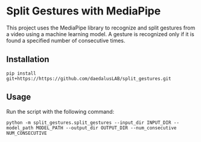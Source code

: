 # Split Gestures with MediaPipe

This project uses the MediaPipe library to recognize and split gestures from a video using a machine learning model. A gesture is recognized only if it is found a specified number of consecutive times.

## Installation

```
pip install git+https://https://github.com/daedalusLAB/split_gestures.git
```

## Usage

Run the script with the following command:

```
python -m split_gestures.split_gestures --input_dir INPUT_DIR --model_path MODEL_PATH --output_dir OUTPUT_DIR --num_consecutive NUM_CONSECUTIVE
```
